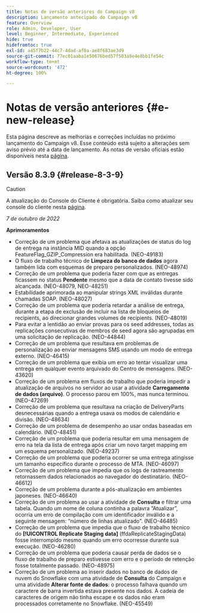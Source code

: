```yaml
---
title: Notas de versão anteriores do Campaign v8
description: Lançamento antecipado do Campaign v8
feature: Overview
role: Admin, Developer, User
level: Beginner, Intermediate, Experienced
hide: true
hidefromtoc: true
exl-id: a45f7b22-44c7-4dad-af0a-ae8f683ae3d9
source-git-commit: 77ec01aaba1e50676bed57f503a9e4e8bb1fe54c
workflow-type: tm+mt
source-wordcount: '472'
ht-degree: 100%

---
```


# Notas de versão anteriores {#e-new-release}

Esta página descreve as melhorias e correções incluídas no próximo lançamento do Campaign v8. Esse conteúdo está sujeito a alterações sem aviso prévio até a data de lançamento. As notas de versão oficiais estão disponíveis nesta [página](../start/release-notes.md).

## Versão 8.3.9 {#release-8-3-9}

>[!CAUTION]
>
> A atualização do Console do Cliente é obrigatória. Saiba como atualizar seu console do cliente nesta [página](../start/connect.md#download-ac-console).

_7 de outubro de 2022_

**Aprimoramentos**

* Correção de um problema que afetava as atualizações de status do log de entrega na instância MID quando a opção FeatureFlag_GZIP_Compression era habilitada. (NEO-49183)
* O fluxo de trabalho técnico de **Limpeza do banco de dados** agora também lida com esquemas de preparo personalizados. (NEO-48974)
* Correção de um problema que poderia fazer com que as entregas ficassem no status **Pendente** mesmo que a data de contato tivesse sido alcançada. (NEO-48079, NEO-48251)
* Estabilidade aprimorada ao manipular strings XML inválidas durante chamadas SOAP. (NEO-48027)
* Correção de um problema que poderia retardar a análise de entrega, durante a etapa de exclusão de incluir na lista de bloqueios de recipients, ao direcionar grandes volumes de recipients. (NEO-48019)
* Para evitar a lentidão ao enviar provas para os seed addresses, todas as replicações consecutivas de membros de seed agora são agrupadas em uma solicitação de replicação. (NEO-44844)
* Correção de um problema que resultava em problemas de personalização ao enviar mensagens SMS usando um modo de entrega externo. (NEO-46415)
* Correção de um problema que exibia um erro ao tentar visualizar uma entrega em qualquer evento arquivado do Centro de mensagens. (NEO-43620)
* Correção de um problema em fluxos de trabalho que poderia impedir a atualização de arquivos no servidor ao usar a atividade **Carregamento de dados (arquivo)**. O processo parou em 100%, mas nunca terminou. (NEO-47269)
* Correção de um problema que resultava na criação de DeliveryParts desnecessárias quando a entrega usava os modos de calendário e divisão. (NEO-48634)
* Correção de um problema de desempenho ao usar ondas baseadas em calendário. (NEO-48451)
* Correção de um problema que poderia resultar em uma mensagem de erro na tela da lista de entrega após criar um novo target mapping em um esquema personalizado. (NEO-49237)
* Correção de um problema que poderia ocorrer se uma entrega atingisse um tamanho específico durante o processo de MTA. (NEO-46097)
* Correção de um problema que impedia que os logs de rastreamento retornassem dados relacionados ao navegador do destinatário. (NEO-46612)
* Correção de um problema durante a pós-atualização em ambientes japoneses. (NEO-46640)
* Correção de um problema ao usar a atividade de **Consulta** e filtrar uma tabela. Quando um nome de coluna continha a palavra “Atualizar”, ocorria um erro de compilação com um identificador inválido e a seguinte mensagem: “número de linhas atualizado”. (NEO-46485)
* Correção de um problema que impedia que o fluxo de trabalho técnico do **[!UICONTROL Replicate Staging data]** (ffdaReplicateStagingData) fosse interrompido mesmo quando um erro ocorresse durante sua execução. (NEO-46280)
* Correção de um problema que poderia causar perda de dados se o fluxo de trabalho de preparo estivesse com erro e o período de retenção fosse totalmente passado. (NEO-48975)
* Correção de um problema ao inserir dados no banco de dados de nuvem do Snowflake com uma atividade de **Consulta** do Campaign e uma atividade **Alterar fonte de dados**: o processo falhava quando um caractere de barra invertida estava presente nos dados. A cadeia de caracteres de origem não tinha escape e os dados não eram processados corretamente no Snowflake. (NEO-45549)
